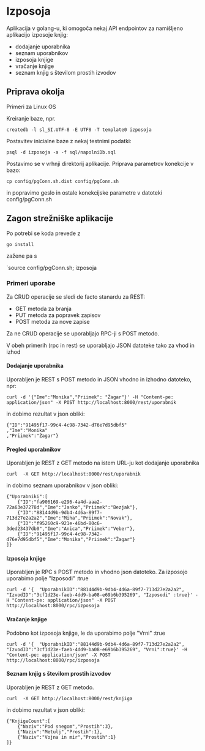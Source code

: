 # Izposoja

Aplikacija v golang-u, ki omogoča nekaj API endpointov za namišljeno aplikacijo izposoje knjig:
- dodajanje uporabnika
- seznam uporabnikov
- izposoja knjige
- vračanje knjige
- seznam knjig s številom prostih izvodov

## Priprava okolja

Primeri za Linux OS

Kreiranje baze, npr.

`createdb -l sl_SI.UTF-8 -E UTF8 -T template0 izposoja`

Postavitev inicialne baze z nekaj testnimi podatki:

`psql -d izposoja -a -f sql/napolniDb.sql`

Postavimo se v vrhnji direktorij aplikacije.
Priprava parametrov konekcije v bazo:

`cp config/pgConn.sh.dist config/pgConn.sh`

in popravimo geslo in ostale konekcijske parametre v datoteki config/pgConn.sh

## Zagon strežniške aplikacije

Po potrebi se koda prevede z

`go install`

zažene pa s

`source config/pgConn.sh; izposoja

### Primeri uporabe 

Za CRUD operacije se sledi de facto stanardu za REST:
- GET metoda za branja
- PUT metoda za popravek zapisov
- POST metoda za nove zapise

Za ne CRUD operacije se uporabljajo RPC-ji s POST metodo.

V obeh primerih (rpc in rest) se uporabljajo JSON datoteke tako za vhod in izhod

#### Dodajanje uporabnika

Uporabljen je REST s POST metodo in JSON vhodno in izhodno datoteko, npr:



	curl -d '{"Ime":"Monika","Priimek": "Žagar"}' -H "Content-pe: application/json" -X POST http://localhost:8000/rest/uporabnik

in dobimo rezultat v json obliki:
    
	{"ID":"91495f17-99c4-4c98-7342-d76e7d95dbf5"
    ,"Ime":"Monika"
    ,"Priimek":"Žagar"}
    
#### Pregled uporabnikov

Uporabljen je REST z GET metodo na istem URL-ju kot dodajanje uporabnika

	curl  -X GET http://localhost:8000/rest/uporabnik
    
in dobimo seznam uporabnikov v json obliki:

	{"Uporabniki":[
    	{"ID":"fa906169-e296-4a4d-aaa2-72a63e37278d","Ime":"Janko","Priimek":"Bezjak"},
    	{"ID":"88144d9b-9db4-4d6a-89f7-713d27e2a2a2","Ime":"Miha","Priimek":"Novak"},
   	 	{"ID":"f95260c9-921e-46bd-80c6-3ded23437db0","Ime":"Anica","Priimek":"Veber"},
    	{"ID":"91495f17-99c4-4c98-7342-d76e7d95dbf5","Ime":"Monika","Priimek":"Žagar"}
    ]}
    
#### Izposoja knjige

Uporabljen je RPC s POST metodo in vhodno json datoteko. Za izposojo uporabimo polje "Izposodi" :true

	curl -d '{  "UporabnikID":"88144d9b-9db4-4d6a-89f7-713d27e2a2a2", "IzvodID":"3cf1d23e-faeb-4dd9-ba08-e69b6b395269", "Izposodi" :true}' -H "Content-pe: application/json" -X POST  http://localhost:8000/rpc/izposoja

#### Vračanje knjige

Podobno kot izposoja knjige, le da uporabimo polje  "Vrni" :true

	curl -d '{  "UporabnikID":"88144d9b-9db4-4d6a-89f7-713d27e2a2a2", "IzvodID":"3cf1d23e-faeb-4dd9-ba08-e69b6b395269", "Vrni":true}' -H "Content-pe: application/json" -X POST  http://localhost:8000/rpc/izposoja

#### Seznam knjig s številom prostih izvodov

Uporabljen je REST z GET metodo.

	curl  -X GET http://localhost:8000/rest/knjiga

in dobimo rezultat v json obliki:

	{"KnjigeCount":[
    	{"Naziv":"Pod snegom","Prostih":3},
    	{"Naziv":"Metulj","Prostih":1},
    	{"Naziv":"Vojna in mir","Prostih":1}
    ]}



